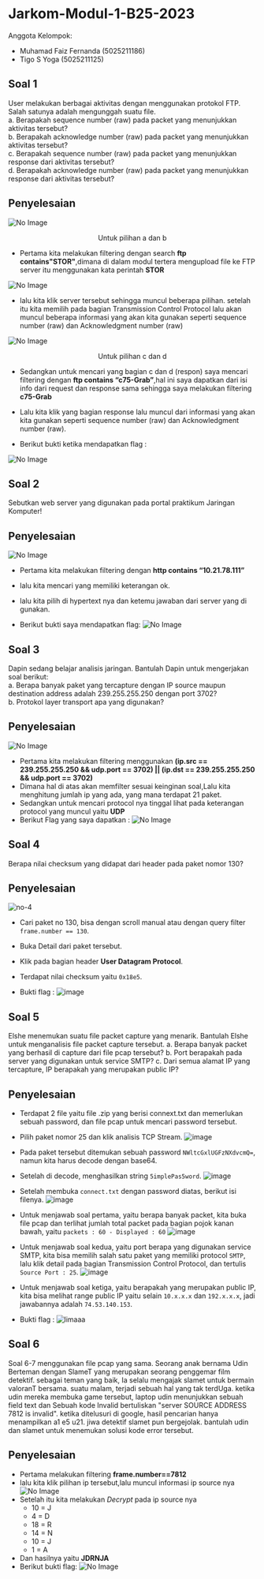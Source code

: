 # Jarkom-Modul-1-B25-2023

Anggota Kelompok:
- Muhamad Faiz Fernanda (5025211186)
- Tigo S Yoga (5025211125)

## Soal 1
User melakukan berbagai aktivitas dengan menggunakan protokol FTP. Salah satunya adalah mengunggah suatu file.<br />
a. Berapakah sequence number (raw) pada packet yang menunjukkan aktivitas tersebut? <br />
b. Berapakah acknowledge number (raw) pada packet yang menunjukkan aktivitas tersebut? <br />
c. Berapakah sequence number (raw) pada packet yang menunjukkan response dari aktivitas tersebut?<br />
d. Berapakah acknowledge number (raw) pada packet yang menunjukkan response dari aktivitas tersebut?<br />

## Penyelesaian 
![No Image](https://github.com/tigoyoga/Jarkom-Modul-1-B25-2023/blob/main/Image/1.ab.png)

<div align="center">
  <p>Untuk pilihan a dan b</p>
</div>

- Pertama kita melakukan filtering dengan search **ftp contains"STOR"**,dimana di dalam modul tertera mengupload file ke FTP server itu menggunakan kata perintah **STOR**

![No Image](https://github.com/tigoyoga/Jarkom-Modul-1-B25-2023/blob/main/Image/Modul1.png)
- lalu kita klik server tersebut sehingga muncul beberapa pilihan. setelah itu kita memilih pada bagian Transmission Control Protocol lalu akan muncul beberapa informasi yang akan kita gunakan seperti sequence number (raw) dan Acknowledgment number (raw)

![No Image](https://github.com/tigoyoga/Jarkom-Modul-1-B25-2023/blob/main/Image/1.cd.png)
<div align="center">
  <p>Untuk pilihan c dan d</p>
</div>

- Sedangkan untuk mencari yang bagian c dan d (respon) saya mencari filtering dengan **ftp contains “c75-Grab”**,hal ini saya dapatkan dari isi info dari request dan response sama sehingga saya melakukan filtering **c75-Grab**
 
- Lalu kita klik yang bagian response lalu muncul dari informasi yang akan kita gunakan seperti sequence number (raw) dan Acknowledgment number (raw).

- Berikut bukti ketika mendapatkan flag : 

![No Image](https://github.com/tigoyoga/Jarkom-Modul-1-B25-2023/blob/main/Image/no%201.png)

## Soal 2
Sebutkan web server yang digunakan pada portal praktikum Jaringan Komputer!

## Penyelesaian 
![No Image](https://github.com/tigoyoga/Jarkom-Modul-1-B25-2023/blob/main/Image/2.ab.jpeg)

- Pertama kita melakukan filtering dengan  **http contains “10.21.78.111”**

- lalu kita mencari yang memiliki keterangan ok.

- lalu kita pilih di hypertext nya dan ketemu jawaban dari server yang di gunakan.

- Berikut bukti saya mendapatkan flag:
  ![No Image](https://github.com/tigoyoga/Jarkom-Modul-1-B25-2023/blob/main/Image/no.2.png)

## Soal 3
Dapin sedang belajar analisis jaringan. Bantulah Dapin untuk mengerjakan soal berikut:<br />
a. Berapa banyak paket yang tercapture dengan IP source maupun destination address adalah 239.255.255.250 dengan port 3702?<br />
b. Protokol layer transport apa yang digunakan?<br />
## Penyelesaian
 ![No Image](https://github.com/tigoyoga/Jarkom-Modul-1-B25-2023/blob/main/Image/no.3ab.png)

- Pertama kita melakukan filtering menggunakan **(ip.src == 239.255.255.250 && udp.port == 3702) || (ip.dst == 239.255.255.250 && udp.port == 3702)**
- Dimana hal di atas akan memfilter sesuai keinginan soal,Lalu kita menghitung jumlah ip yang ada, yang mana terdapat 21 paket.
- Sedangkan untuk mencari protocol nya tinggal lihat pada keterangan protocol yang muncul yaitu **UDP**
- Berikut Flag yang saya dapatkan :
   ![No Image](https://github.com/tigoyoga/Jarkom-Modul-1-B25-2023/blob/main/Image/no.3.png)

## Soal 4
Berapa nilai checksum yang didapat dari header pada paket nomor 130?
## Penyelesaian
![no-4](https://github.com/tigoyoga/Jarkom-Modul-1-B25-2023/assets/88433109/447e1959-c269-4e3b-b71f-98c893d60b9f)
- Cari paket no 130, bisa dengan scroll manual atau dengan query filter `frame.number == 130`.
- Buka Detail dari paket tersebut.
- Klik pada bagian header **User Datagram Protocol**.
- Terdapat nilai checksum yaitu `0x18e5`.

- Bukti flag :
  ![image](https://github.com/tigoyoga/Jarkom-Modul-1-B25-2023/assets/88433109/d24723af-b91a-4c85-99b1-2143636b3b6d)

## Soal 5
Elshe menemukan suatu file packet capture yang menarik. Bantulah Elshe untuk menganalisis file packet capture tersebut.
  a. Berapa banyak packet yang berhasil di capture dari file pcap tersebut?
  b. Port berapakah pada server yang digunakan untuk service SMTP?
  c. Dari semua alamat IP yang tercapture, IP berapakah yang merupakan public IP?

## Penyelesaian
- Terdapat 2 file yaitu file .zip yang berisi connext.txt dan memerlukan sebuah password, dan file pcap untuk mencari password tersebut.
- Pilih paket nomor 25 dan klik analisis TCP Stream.
  ![image](https://github.com/tigoyoga/Jarkom-Modul-1-B25-2023/assets/88433109/28ce46fe-c1fb-4a46-9a6c-ef9709312a3e)
- Pada paket tersebut ditemukan sebuah password `NWltcGxlUGFzNXdvcmQ=`, namun kita harus decode dengan base64.
- Setelah di decode, menghasilkan string `5implePas5word`.
  ![image](https://github.com/tigoyoga/Jarkom-Modul-1-B25-2023/assets/88433109/e317bb78-e6ca-48bd-be44-7c256ed715d2)
- Setelah membuka `connect.txt` dengan password diatas, berikut isi filenya.
  ![image](https://github.com/tigoyoga/Jarkom-Modul-1-B25-2023/assets/88433109/272b1e65-b3ee-48a7-812e-7f2dba9db2b5)
- Untuk menjawab soal pertama, yaitu berapa banyak packet, kita buka file pcap dan terlihat jumlah total packet pada bagian pojok kanan bawah, yaitu `packets : 60 - Displayed : 60`
  ![image](https://github.com/tigoyoga/Jarkom-Modul-1-B25-2023/assets/88433109/336d8ab8-57f8-48af-b17c-d4bd475f3b46)
- Untuk menjawab soal kedua, yaitu port berapa yang digunakan service SMTP, kita bisa memilih salah satu paket yang memiliki protocol `SMTP`, lalu klik detail pada bagian Transmission Control Protocol, dan tertulis `Source Port : 25`.
  ![image](https://github.com/tigoyoga/Jarkom-Modul-1-B25-2023/assets/88433109/004664b6-435b-4214-a63b-3e10d5483ec2)
- Untuk menjawab soal ketiga, yaitu berapakah yang merupakan public IP, kita bisa melihat range public IP yaitu selain `10.x.x.x` dan `192.x.x.x`, jadi jawabannya adalah `74.53.140.153`.

- Bukti flag :
  ![limaaa](https://github.com/tigoyoga/Jarkom-Modul-1-B25-2023/assets/88433109/0f03a44e-99d3-4c74-9489-e2faf1928192)

## Soal 6 
Soal 6-7 menggunakan file pcap yang sama. Seorang anak bernama Udin Berteman dengan SlameT yang merupakan seorang penggemar film detektif. sebagai teman yang baik, Ia selalu mengajak slamet untuk bermain valoranT bersama. suatu malam, terjadi sebuah hal yang tak terdUga. ketika udin mereka membuka game tersebut, laptop udin menunjukkan sebuah field text dan Sebuah kode Invalid bertuliskan "server SOURCE ADDRESS 7812 is invalid". ketika ditelusuri di google, hasil pencarian hanya menampilkan a1 e5 u21. jiwa detektif slamet pun bergejolak. bantulah udin dan slamet untuk menemukan solusi kode error tersebut.

## Penyelesaian 
- Pertama melakukan filtering **frame.number==7812**
- lalu kita klik pilihan ip tersebut,lalu muncul informasi ip source nya
![No Image](https://github.com/tigoyoga/Jarkom-Modul-1-B25-2023/blob/main/Image/6.png)
- Setelah itu kita melakukan _Decrypt_ pada ip source nya
   - 10 = J
   - 4 = D
   - 18 = R
   - 14 = N
   - 10 = J
   - 1 = A
- Dan hasilnya yaitu **JDRNJA**
- Berikut bukti flag:
  ![No Image](https://github.com/tigoyoga/Jarkom-Modul-1-B25-2023/blob/main/Image/soal%20no%206.a.png)
  








